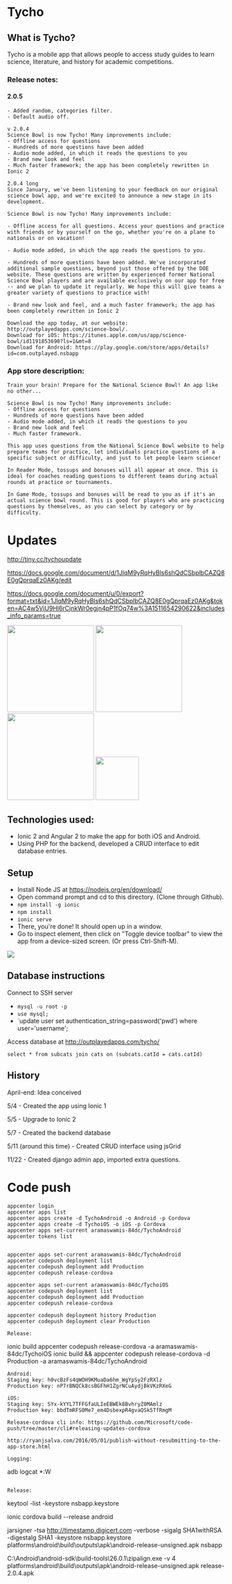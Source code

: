 # Tycho
## What is Tycho?
Tycho is a mobile app that allows people to access study guides to learn science, literature, and history for academic competitions.

### Release notes:
#### 2.0.5
```
- Added random, categories filter.
- Default audio off.
```
```
v 2.0.4
Science Bowl is now Tycho! Many improvements include:
- Offline access for questions
- Hundreds of more questions have been added
- Audio mode added, in which it reads the questions to you
- Brand new look and feel
- Much faster framework; the app has been completely rewritten in Ionic 2
```
```
2.0.4 long
Since January, we've been listening to your feedback on our original science bowl app, and we're excited to announce a new stage in its development.

Science Bowl is now Tycho! Many improvements include:

- Offline access for all questions. Access your questions and practice with friends or by yourself on the go, whether you're on a plane to nationals or on vacation!

- Audio mode added, in which the app reads the questions to you.

- Hundreds of more questions have been added. We've incorporated additional sample questions, beyond just those offered by the DOE website. These questions are written by experienced former National Science Bowl players and are available exclusively on our app for free -- and we plan to update it regularly. We hope this will give teams a greater variety of questions to practice with!

- Brand new look and feel, and a much faster framework; the app has been completely rewritten in Ionic 2

Download the app today, at our website: http://outplayedapps.com/science-bowl/.
Download for iOS: https://itunes.apple.com/us/app/science-bowl/id1191853690?ls=1&mt=8
Download for Android: https://play.google.com/store/apps/details?id=com.outplayed.nsbapp
```

### App store description:
```
Train your brain! Prepare for the National Science Bowl! An app like no other...
```
```
Science Bowl is now Tycho! Many improvements include:
- Offline access for questions
- Hundreds of more questions have been added
- Audio mode added, in which it reads the questions to you
- Brand new look and feel
- Much faster framework.

This app uses questions from the National Science Bowl website to help prepare teams for practice, let individuals practice questions of a specific subject or difficulty, and just to let people learn science!

In Reader Mode, tossups and bonuses will all appear at once. This is ideal for coaches reading questions to different teams during actual rounds at practice or tournaments.

In Game Mode, tossups and bonuses will be read to you as if it's an actual science bowl round. This is good for players who are practicing questions by themselves, as you can select by category or by difficulty.
```

# Updates
http://tiny.cc/tychoupdate

https://docs.google.com/document/d/1JlqM9yRqHyBls6shQdCSbplbCAZQ8E0gQprqaEz0AKg/edit

https://docs.google.com/document/u/0/export?format=txt&id=1JlqM9yRqHyBls6shQdCSbplbCAZQ8E0gQprqaEz0AKg&token=AC4w5ViU9Hl6rCjnkWr0egjn4pP1fOq74w%3A1511654290622&includes_info_params=true

<img src="https://user-images.githubusercontent.com/1689183/30305693-20e4cf9a-9729-11e7-874f-79abdb039712.png" width="200">

<img src="https://user-images.githubusercontent.com/1689183/30305697-2610e382-9729-11e7-93c5-91de7aac0245.png" width="200">

<img src="https://user-images.githubusercontent.com/1689183/30305702-29d3d9b6-9729-11e7-8a15-413ba402d927.png" width="200">

<img src="http://i.imgur.com/ikJJ7No.png" width="100">

## Technologies used:
- Ionic 2 and Angular 2 to make the app for both iOS and Android.
- Using PHP for the backend, developed a CRUD interface to edit database entries.


## Setup
- Install Node JS at https://nodejs.org/en/download/
- Open command prompt and cd to this directory. (Clone through Github).
- `npm install -g ionic`
- `npm install`
- `ionic serve`
- There, you're done! It should open up in a window.
- Go to inspect element, then click on "Toggle device toolbar" to view the app from a device-sized screen. (Or press Ctrl-Shift-M).
<img src="http://i.imgur.com/inZjBKJ.png">

## Database instructions
Connect to SSH server
- `mysql -u root -p`
- `use mysql; `
- `update user set authentication_string=password('pwd') where user='username';

Access database at http://outplayedapps.com/tycho/

`select * from subcats join cats on (subcats.catId = cats.catId)`

## History
April-end: Idea conceived

5/4 - Created the app using Ionic 1 

5/5 - Upgrade to Ionic 2

5/7 - Created the backend database

5/11 (around this time) - Created CRUD interface using jsGrid

11/22 - Created django admin app, imported extra questions.

# Code push
```
appcenter login
appcenter apps list
appcenter apps create -d TychoAndroid -o Android -p Cordova
appcenter apps create -d TychoiOS -o iOS -p Cordova
appcenter apps set-current aramaswamis-84dc/TychoAndroid
appcenter tokens list


appcenter apps set-current aramaswamis-84dc/TychoAndroid
appcenter codepush deployment list
appcenter codepush deployment add Production
appcenter codepush release-cordova

appcenter apps set-current aramaswamis-84dc/TychoiOS
appcenter codepush deployment list
appcenter codepush deployment add Production
appcenter codepush release-cordova

appcenter codepush deployment history Production
appcenter codepush deployment clear Production

Release:
```
ionic build
appcenter codepush release-cordova -a aramaswamis-84dc/TychoiOS
ionic build && appcenter codepush release-cordova -d Production -a aramaswamis-84dc/TychoAndroid
```
Android:
Staging key: h0vcBzFs4qWOH9KMuaDa6hm_WgYpSy2FzRXlz
Production key: nP7rBNQCk8csBGFhH1ZgrNCuAydjBkVKzRXeG

iOS:
Staging key: SYx-kYYL7TFFGfaULIeEBWEk8BvhryZ0MAmlz
Production key: bbdTmRFS0Me7_em4DsbexpR4gvaQSk5TfRmgM

Release-cordova cli info: https://github.com/Microsoft/code-push/tree/master/cli#releasing-updates-cordova

http://ryanjsalva.com/2016/05/01/publish-without-resubmitting-to-the-app-store.html

Logging:
```
adb logcat *:W
```

Release:
```
keytool -list -keystore nsbapp.keystore

ionic cordova build --release android

jarsigner -tsa http://timestamp.digicert.com -verbose -sigalg SHA1withRSA -digestalg SHA1 -keystore nsbapp.keystore platforms\android\build\outputs\apk\android-release-unsigned.apk nsbapp

C:\Android\android-sdk\build-tools\26.0.1\zipalign.exe -v 4 platforms\android\build\outputs\apk\android-release-unsigned.apk release-2.0.4.apk
```
